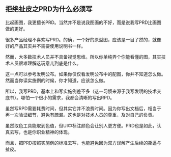 ## 拒绝扯皮之PRD为什么必须写

比起画图，我更擅长PRD。当然并不是说我图画的不好，而是说我写PRD比画图做的更好。

很多产品经理不喜欢写PRD。的确，一个好的原型图，应该是一目了然的，就像好的产品其实并不需要使用说明书一样。

然而，大多数技术人员并不具备视觉思维。所以你单纯弄个你能看懂的图，其实技术人员很难理解这玩意儿到底是什么。

这一点可以参考发明公布。如果你仅仅看发明公布中的配图，你并不知道怎么做。然而当你读实施例的时候，你才知道，应该怎么做。

所以，我写PRD，基本上和写实施例差不多（这一习惯来源于我写发明的技术交底书）。哪怕一个很小的需求，我都会清晰的写出RPD。

虽然写RPD需要耗费时间，但其实它并不浪费时间。因为你写出文档后，相当于再一次验证细节，避免有疏漏。这也是对技术人员的尊重，及对自己的负责。

虽然取色工具能取到色值，但UI中标注颜色会让别人更方便。PRD也是如此，认真去写，也是你职业精神的体现。

而且，把PRD按照实施例的标准去写，也能避免因为双方误解产生后续的撕逼与扯皮。
